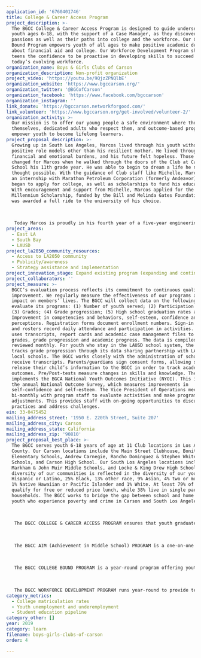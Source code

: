 ```yaml
---
application_id: '6760401746'
title: College & Career Access Program
project_description: >-
  The BGCC College & Career Access Program is designed to guide underserved
  youth ages 6-18, with the support of a Case Manager, as they discover their
  passions as well as their paths into college and the workforce. Our College
  Bound Program empowers youth of all ages to make positive academic decisions
  about financial aid and college. Our Workforce Development Program shares with
  teens the confidence to be proactive in developing skills to succeed in
  today’s evolving workforce.
organization_name: Boys & Girls Clubs of Carson
organization_description: Non-profit organization
project_video: 'https://youtu.be/9QjzZPNQlbE'
organization_website: 'https://www.bgccarson.org/'
organization_twitter: '@BGCofCarson'
organization_facebook: 'https://www.facebook.com/bgccarson'
organization_instagram: ''
link_donate: 'https://bgccarson.networkforgood.com/'
link_volunteer: 'https://www.bgccarson.org/get-involved/volunteer-2/'
organization_activity: >-
  Our mission is to offer our young people a safe environment where they can be
  themselves, dedicated adults who respect them, and outcome-based programs that
  empower youth to become lifelong learners.
project_proposal_description: >-
  Growing up in South Los Angeles, Marcos lived through his youth without
  positive role models other than his resilient mother. He lived through
  financial and emotional burdens, and his future felt hopeless. Those feelings
  changed for Marcos when he walked through the doors of the Club at Carson High
  School his 11th grade year. He was able to begin to dream a life he never
  thought possible. With the guidance of Club staff like Michelle, Marcos began
  an internship with Marathon Petroleum Corporation (formerly Andeavor) and he
  began to apply for college, as well as scholarships to fund his education.
  With encouragement and support from Michelle, Marcos applied for the Gates
  Millennium Scholarship, funded by the Bill and Melinda Gates Foundation. He
  was awarded a full ride to the university of his choice. 
   
   
   
   Today Marcos is proudly in his fourth year of a five-year engineering program at the University of Southern California. This program will award him both an undergraduate and graduate degree in Engineering, May of 2020. Marcos studies Mechanical Engineering and Engineering Management. Marcos says: “College has been more work than I ever imagined and truthfully, the hardest part is not my classes. As the first in my family to go to college, the biggest hurdle for me was simply figuring out how everything works. Lucky for me, Michelle never lets up. She is my guardian angel who never lets me down. I used to think superheroes were only in the movies. Today, my superhero is Michelle. Because of Michelle, the Boys & Girls Club, and my mom, I will no longer be defined by my zip code nor a statistic society has written for me. I am Marcos, community leader and soon to be, an engineer.”
project_areas:
  - East LA
  - South Bay
  - LAUSD
project_la2050_community_resources:
  - Access to LA2050 community
  - Publicity/awareness
  - Strategy assistance and implementation
project_innovation_stage: Expand existing program (expanding and continuing ongoing successful projects)
project_collaborators: ''
project_measure: >-
  BGCC’s evaluation process reflects its commitment to continuous quality
  improvement. We regularly measure the effectiveness of our programs and their
  impact on members’ lives. The BGCC will collect data on the following to
  evaluate its programs: (1) Number of youth served; (2) Participation rates;
  (3) Grades; (4) Grade progression; (5) High school graduation rates and (6)
  Improvement in competencies and behaviors, self-esteem, confidence and
  perceptions. Registration forms document enrollment numbers. Sign-in sheets
  and rosters record daily attendance and participation in activities. The BGCC
  uses transcripts, report cards and academic case management files to track
  grades, grade progression and academic progress. The data is compiled and
  reviewed monthly. For youth who stay in the LAUSD school system, the BGCC
  tracks grade progression through its data sharing partnership with LAUSD and
  local schools. The BGCC works closely with the administration of schools to
  receive transcripts. Parents/guardians sign consent forms, allowing schools to
  release their child’s information to the BGCC in order to track academic
  outcomes. Pre/Post-tests measure changes in skills and knowledge. The BGCC
  implements the BGCA National Youth Outcomes Initiative (NYOI). This includes
  the annual National Outcome Survey, which measures improvements in
  self-confidence and self-esteem. The Vice President of Operations meets
  bi-monthly with program staff to evaluate activities and make programmatic
  adjustments. This provides staff with on-going opportunities to discuss best
  practices and address challenges.
ein: 33-0475452
mailing_address_street: '1950 E. 220th Street, Suite 207'
mailing_address_city: Carson
mailing_address_state: California
mailing_address_zip: '90810'
project_proposal_best_place: >-
  The BGCC serves youth 6-18 years of age at 11 Club locations in Los Angeles
  County. Our Carson locations include the Main Street Clubhouse, Bonita & Towne
  Elementary Schools, Andrew Carnegie, Rancho Dominguez & Stephen White Middle
  Schools, and Carson High School. Our South Los Angeles locations include Edwin
  Markham & John Muir Middle Schools, and Locke & King Drew High Schools. The
  diversity of our communities is reflected in the diversity of our youth: 47%
  Hispanic or Latino, 25% Black, 13% other race, 9% Asian, 4% two or more races,
  1% Native Hawaiian or Pacific Islander and 1% White. At least 79% of our youth
  qualify for free or reduced price lunch, while 38% live in single parent
  households. The BGCC works to bridge the gap between school and home for our
  youth who experience poverty and crime in Carson and South Los Angeles. 
   
   
   
   The BGCC COLLEGE & CAREER ACCESS PROGRAM ensures that youth graduate from high school on time with skills to succeed in college and in the workforce. Our outcome-driven programs and caring staff support youth as they take an active role in learning and goal-setting. We provide youth with opportunities to explore careers, enhance their education, and develop leadership skills. The BGCC provides diverse programming that meets the needs of youth and opens up a world of opportunity. Our College & career Access Program includes the following diverse programs:
   
   
   
   The BGCC AIM (Achievement in Middle School) PROGRAM is a one-on-one case management program for youth ages 11-13 that focuses on providing core competencies through intensive academic tutoring, mentoring and experiential learning. AIM is designed to instill confidence in youth as they successfully move into middle school, and again into high school. 
   
   
   
   The BGCC COLLEGE BOUND PROGRAM is a year-round program offering youth ages 6-18 opportunities to participate in workshops, college field trips, and receive one-on-one academic case management. College workshops provide youth with hands-on activities on topics that include paying for college and stress management. Many of our youth step foot on a college campus for the first time because of BGCC college field trips. Youth see first-hand how to get involved in college through sports, clubs, and student leadership groups. BGCC Club alumni provide tours of their own campuses, giving youth a stronger connection to the college experience, and allowing them to see how they can make it through high school and into college. 
   
   
   
   The BGCC WORKFORCE DEVELOPMENT PROGRAM runs year-round to provide teens ages 13-18 the resources and opportunities to succeed in the workforce. With one-on-one case management, teens are supported as they build their resumes, apply and interview for jobs, and persist in employment and skill-based internships. Through workshops, certification training, worksite field trips, and the support of strong mentors, teens are empowered to get out into their communities to make confident work and career decisions.
category_metrics:
  - College matriculation rates
  - Youth unemployment and underemployment
  - Student education pipeline
category_other: []
year: 2019
category: learn
filename: boys-girls-clubs-of-carson
order: 4

---
```

